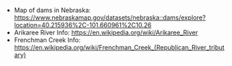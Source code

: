 - Map of dams in Nebraska: https://www.nebraskamap.gov/datasets/nebraska::dams/explore?location=40.215936%2C-101.660961%2C10.26
- Arikaree River Info: https://en.wikipedia.org/wiki/Arikaree_River
- Frenchman Creek Info: https://en.wikipedia.org/wiki/Frenchman_Creek_(Republican_River_tributary)